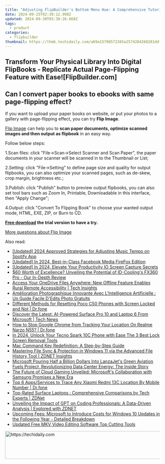 ```yaml
---
title: "Adjusting FlipBuilder's Bottom Menu Hue: A Comprehensive Tutorial"
date: 2024-09-25T02:39:12.998Z
updated: 2024-09-30T03:38:26.668Z
tags:
  - product
categories:
  - flipbuilder
thumbnail: https://thmb.techidaily.com/a69a15798572265a2574284260281ddf651b6e2edc67c914e7a3a40f4a1feb7f.png
---
```


## Transform Your Physical Library Into Digital FlipBooks - Replicate Actual Page-Flipping Feature with Ease![FlipBuilder.com]

## Can I convert paper books to ebooks with same page-flipping effect?

If you want to upload your paper books on website, or put your photos to a gallery with page-flipping effect, you can try **Flip Image**. 

[Flip Image](https://tools.techidaily.com/flipbuilder/products/) can help you to **scan paper documents, optimize scanned images and then output as flipbook** in an easy way.

Follow below steps:

1.Scan files: click "File->Scan->Select Scanner and Scan Paper", the paper documents in your scanner will be scanned in to the Thumbnail or List;

2.Setting: click "File->Setting" to define page size and quality for output flipbooks, you can also optimize your scanned pages, such as de-skew, crop margin, brightness etc.;

3.Publish: click "Publish" button to preview output flipbooks, you can also set tool bars such as Zoom In, Printable, Downloadable in this interface, then "Apply Change";

4.Output: click "Convert To Flipping Book" to choose your wanted output mode, HTML, EXE, ZIP, or Burn to CD.

**[Free download](https://tools.techidaily.com/flipbuilder/products/) the trial version to have a try.** 

[More questions about Flip Image](https://tools.techidaily.com/flipbuilder/products/)

<ins class="adsbygoogle"
     style="display:block"
     data-ad-format="autorelaxed"
     data-ad-client="ca-pub-7571918770474297"
     data-ad-slot="1223367746"></ins>

<ins class="adsbygoogle"
     style="display:block"
     data-ad-client="ca-pub-7571918770474297"
     data-ad-slot="8358498916"
     data-ad-format="auto"
     data-full-width-responsive="true"></ins>

<span class="atpl-alsoreadstyle">Also read:</span>
<div><ul>
<li><a href="https://fox-friendly.techidaily.com/updated-2024-approved-strategies-for-adjusting-music-tempo-on-spotify-app/"><u>[Updated] 2024 Approved Strategies for Adjusting Music Tempo on Spotify App</u></a></li>
<li><a href="https://facebook-video-content.techidaily.com/updated-in-2024-best-in-class-facebook-media-firefox-edition/"><u>[Updated] In 2024, Best-in-Class Facebook Media FireFox Edition</u></a></li>
<li><a href="https://desktop-recording.techidaily.com/updated-in-2024-elevate-your-productivity-io-screen-capture-secrets/"><u>[Updated] In 2024, Elevate Your Productivity IO Screen Capture Secrets</u></a></li>
<li><a href="https://hardware-tips.techidaily.com/60-worth-of-excellence-unveiling-the-potential-of-id-coolings-fx360-pro-our-in-depth-review/"><u>$60 Worth of Excellence? Unveiling the Potential of ID-Cooling's FX360 Pro - Our In-Depth Review</u></a></li>
<li><a href="https://win-webster.techidaily.com/access-your-onedrive-files-anywhere-new-offline-feature-enables-rural-remote-accessibility-tech-insights/"><u>Access Your OneDrive Files Anywhere: New Offline Feature Enables Rural Remote Accessibility | Tech Insights</u></a></li>
<li><a href="https://blog-min.techidaily.com/amelioration-photographique-innovante-avec-lintelligence-artificielle-un-guide-facile-dedits-photo-gratuits/"><u>Amélioration Photographique Innovante Avec L’Intelligence Artificielle : Un Guide Facile D'Edits Photo Gratuits</u></a></li>
<li><a href="https://techidaily.com/different-methods-for-resetting-poco-c50-phones-with-screen-locked-and-not-drfone-by-drfone-reset-android-reset-android/"><u>Different Methods for Resetting Poco C50 Phones with Screen Locked and Not | Dr.fone</u></a></li>
<li><a href="https://win-webster.techidaily.com/discover-the-latest-ai-powered-surface-pro-10-and-laptop-6-from-microsoft-tech-news/"><u>Discover the Latest: AI-Powered Surface Pro 10 and Laptop 6 From Microsoft | Tech News</u></a></li>
<li><a href="https://change-location.techidaily.com/how-to-stop-google-chrome-from-tracking-your-location-on-realme-narzo-n55-drfone-by-drfone-virtual-android/"><u>How to Stop Google Chrome from Tracking Your Location On Realme Narzo N55? | Dr.fone</u></a></li>
<li><a href="https://unlock-android.techidaily.com/in-2024-unlock-your-tecno-spark-10c-phone-with-ease-the-3-best-lock-screen-removal-tools-by-drfone-android/"><u>In 2024, Unlock Your Tecno Spark 10C Phone with Ease The 3 Best Lock Screen Removal Tools</u></a></li>
<li><a href="https://win-webster.techidaily.com/mac-command-key-redefinition-a-step-by-step-guide/"><u>Mac Command Key Redefinition: A Step-by-Step Guide</u></a></li>
<li><a href="https://win-webster.techidaily.com/mastering-file-sync-and-protection-in-windows-11-via-the-advanced-file-history-tool-zdnet-insights/"><u>Mastering File Sync & Protection in Windows 11 via the Advanced File History Tool | ZDNET Insights</u></a></li>
<li><a href="https://win-webster.techidaily.com/microsoft-pouring-half-a-billion-dollars-into-lanzajets-green-aviation-fuels-project-revolutionizing-data-center-energy-the-inside-story/"><u>Microsoft Pouring Half a Billion Dollars Into LanzaJet's Green Aviation Fuels Project, Revolutionizing Data Center Energy: The Inside Story</u></a></li>
<li><a href="https://win-webster.techidaily.com/the-future-of-cloud-gaming-unveiled-microsofts-collaboration-with-samsung-promises-a-new-era/"><u>The Future of Cloud Gaming Unveiled: Microsoft's Collaboration with Samsung Promises a New Era</u></a></li>
<li><a href="https://android-location-track.techidaily.com/top-6-appsservices-to-trace-any-xiaomi-redmi-13c-location-by-mobile-number-drfone-by-drfone-virtual-android/"><u>Top 6 Apps/Services to Trace Any Xiaomi Redmi 13C Location By Mobile Number | Dr.fone</u></a></li>
<li><a href="https://win-webster.techidaily.com/top-rated-surface-laptops-comprehensive-comparisons-by-tech-experts-zdnet/"><u>Top-Rated Surface Laptops : Comprehensive Comparisons by Tech Experts | ZDNet</u></a></li>
<li><a href="https://win-webster.techidaily.com/unveiling-the-impact-of-gpt-on-coding-professionals-a-data-driven-analysis-explored-with-zdnet/"><u>Unveiling the Impact of GPT on Coding Professionals: A Data-Driven Analysis | Explored with ZDNET</u></a></li>
<li><a href="https://win-webster.techidaily.com/upcoming-fees-microsoft-to-introduce-costs-for-windows-10-updates-in-the-following-year-detailed-breakdown/"><u>Upcoming Fees: Microsoft to Introduce Costs for Windows 10 Updates in the Following Year - Detailed Breakdown</u></a></li>
<li><a href="https://video-ai-editor.techidaily.com/updated-free-mkv-video-editing-software-top-cutting-tools/"><u>Updated Free MKV Video Editing Software Top Cutting Tools</u></a></li>
</ul></div>

<!-- affiliate ads begin -->
<a href="https://unicoeye.pxf.io/c/5597632/2134230/18498" target="_top" id="2134230">
  <img src="//a.impactradius-go.com/display-ad/18498-2134230" border="0" alt="https://techidaily.com" width="728" height="90"/>
</a>
<img height="0" width="0" src="https://unicoeye.pxf.io/i/5597632/2134230/18498" style="position:absolute;visibility:hidden;" border="0" />
<!-- affiliate ads end -->

